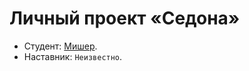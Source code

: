 # Личный проект «Седона»

* Студент: [Мишер](https://up.htmlacademy.ru/univer-html1/2/user/2579801).
* Наставник: `Неизвестно`.
